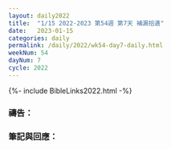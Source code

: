 ```yaml
---
layout: daily2022
title:  "1/15 2022-2023 第54週 第7天 補漏拾遺"
date:   2023-01-15
categories: daily
permalink: /daily/2022/wk54-day7-daily.html
weekNum: 54
dayNum: 7
cycle: 2022
---
```


{%- include BibleLinks2022.html -%}

### 禱告：

### 筆記與回應：
